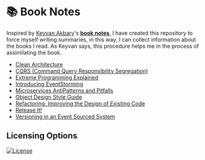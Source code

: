 # :books: Book Notes

Inspired by [Keyvan Akbary](https://github.com/keyvanakbary)'s **[book notes](https://github.com/keyvanakbary/book-notes)**, I have created this repository to force myself writing summaries, in this way, I can collect information about the books I read. As Keyvan says, this procedure helps me in the process of assimilating the book.

* [Clean Architecture](clean_architecture.md)
* [CQRS (Command Query Responsibility Segregation)](cqrs_command_query_responsibility_segregation.md)
* [Extreme Programming Explained](extreme_programming_explained.md)
* [Introducing EventStorming](introducing_eventstorming.md)
* [Microservices AntiPatterns and Pitfalls](microservices_antipatterns_and_pitfalls.md)
* [Object Design Style Guide](object_design_style_guide.md)
* [Refactoring: Improving the Design of Existing Code](refactoring_improving_the_design_of_existing_code.md)
* [Release It!](release_it.md)
* [Versioning in an Event Sourced System](versioning_in_an_event_sourced_system.md)

## Licensing Options

[![License](https://img.shields.io/badge/License-MIT-yellowgreen.svg?style=flat-square)](https://github.com/benatespina/book-notes/blob/master/LICENSE)
